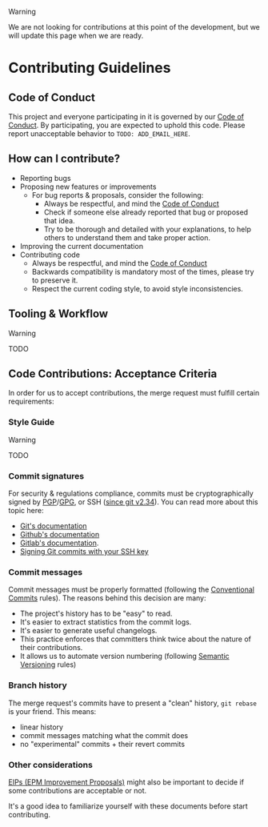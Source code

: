 <!--
SPDX-FileCopyrightText: 2024 Andrés Correa <andreu@kindspells.dev>

SPDX-License-Identifier: CC-BY-4.0
-->

> [!WARNING]
> We are not looking for contributions at this point of the development, but we
> will update this page when we are ready.

# Contributing Guidelines

## Code of Conduct
This project and everyone participating in it is governed by our
[Code of Conduct](./CODE_OF_CONDUCT.md). By participating, you are expected to
uphold this code. Please report unacceptable behavior to `TODO: ADD_EMAIL_HERE`.

## How can I contribute?
- Reporting bugs
- Proposing new features or improvements
  - For bug reports & proposals, consider the following:
    - Always be respectful, and mind the [Code of Conduct](./CODE_OF_CONDUCT.md)
    - Check if someone else already reported that bug or proposed that idea.
    - Try to be thorough and detailed with your explanations, to help others to
      understand them and take proper action.
- Improving the current documentation
- Contributing code
  - Always be respectful, and mind the [Code of Conduct](./CODE_OF_CONDUCT.md)
  - Backwards compatibility is mandatory most of the times, please try to
    preserve it.
  - Respect the current coding style, to avoid style inconsistencies.

## Tooling & Workflow

> [!WARNING]
> TODO

## Code Contributions: Acceptance Criteria

In order for us to accept contributions, the merge request must fulfill certain
requirements:

### Style Guide

> [!WARNING]
> TODO

### Commit signatures
For security & regulations compliance, commits must be cryptographically signed
by [PGP](https://www.openpgp.org/)/[GPG](https://gnupg.org/), or SSH
([since git v2.34](https://github.blog/2021-11-15-highlights-from-git-2-34/)).
You can read more about this topic here:
  - [Git's documentation](https://git-scm.com/book/en/v2/Git-Tools-Signing-Your-Work)
  - [Github's documentation](https://help.github.com/en/github/authenticating-to-github/signing-commits)
  - [Gitlab's documentation](https://docs.gitlab.com/ee/user/project/repository/gpg_signed_commits/).
  - [Signing Git commits with your SSH key](https://calebhearth.com/sign-git-with-ssh)

### Commit messages

Commit messages must be properly formatted (following the
[Conventional Commits](https://www.conventionalcommits.org/en/v1.0.0/) rules).
The reasons behind this decision are many:
  - The project's history has to be "easy" to read.
  - It's easier to extract statistics from the commit logs.
  - It's easier to generate useful changelogs.
  - This practice enforces that committers think twice about the nature of their
    contributions.
  - It allows us to automate version numbering (following
    [Semantic Versioning](https://semver.org/) rules)

### Branch history

The merge request's commits have to present a "clean" history, `git rebase` is
your friend. This means:
  - linear history
  - commit messages matching what the commit does
  - no "experimental" commits + their revert commits

### Other considerations

[EIPs (EPM Improvement Proposals)](./eips/index.md) might also be important
to decide if some contributions are acceptable or not.

It's a good idea to familiarize yourself with these documents before start
contributing.
